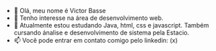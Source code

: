 - 👋 Olá, meu nome é Victor Basse
- 👀 Tenho interesse na área de desenvolvimento web.
- 🌱 Atualmente estou estudando Java, html, css e javascript. Também cursando ánalise e desenvolvimento de sistema pela Estacio.
- 📫 Você pode entrar em contato comigo pelo linkedin: (x)

<!---
VictorBasse/VictorBasse is a ✨ special ✨ repository because its `README.md` (this file) appears on your GitHub profile.
You can click the Preview link to take a look at your changes.
--->
